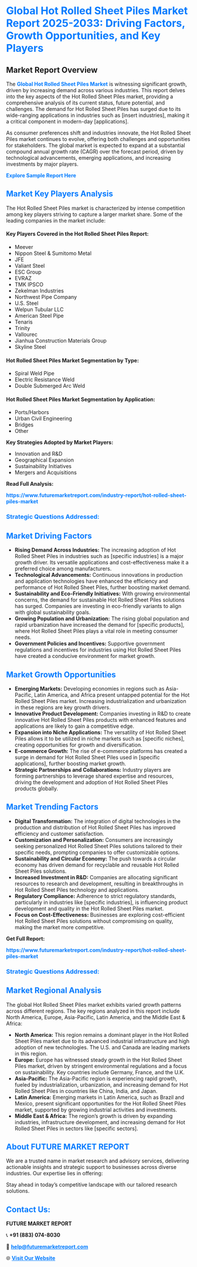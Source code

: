 <h1 style="color: #007BFF;">Global Hot Rolled Sheet Piles Market Report 2025-2033: Driving Factors, Growth Opportunities, and Key Players</h1>

<section id="overview">
<h2>Market Report Overview</h2>
<p>The <a href="https://www.futuremarketreport.com/industry-report/hot-rolled-sheet-piles-market" style="color: #007BFF; text-decoration: none;"><strong>Global Hot Rolled Sheet Piles Market</strong></a> is witnessing significant growth, driven by increasing demand across various industries. This report delves into the key aspects of the Hot Rolled Sheet Piles market, providing a comprehensive analysis of its current status, future potential, and challenges. The demand for Hot Rolled Sheet Piles has surged due to its wide-ranging applications in industries such as [insert industries], making it a critical component in modern-day [applications].</p>
<p>As consumer preferences shift and industries innovate, the Hot Rolled Sheet Piles market continues to evolve, offering both challenges and opportunities for stakeholders. The global market is expected to expand at a substantial compound annual growth rate (CAGR) over the forecast period, driven by technological advancements, emerging applications, and increasing investments by major players.</p>
</section>

<section id="overview">
<p><a href="https://www.futuremarketreport.com/request-sample/reportId=46269" style="color: #007BFF; text-decoration: none;"><strong>Explore Sample Report Here</strong></a></p>
</section>

<section id="key-players">
<h2 style="color: #007BFF;">Market Key Players Analysis</h2>
<p>The Hot Rolled Sheet Piles market is characterized by intense competition among key players striving to capture a larger market share. Some of the leading companies in the market include:</p>
<h4>Key Players Covered in the Hot Rolled Sheet Piles Report:</h4>
<ul><li>Meever</li><li>Nippon Steel &amp; Sumitomo Metal</li><li>JFE</li><li>Valiant Steel</li><li>ESC Group</li><li>EVRAZ</li><li>TMK IPSCO</li><li>Zekelman Industries</li><li>Northwest Pipe Company</li><li>U.S. Steel</li><li>Welpun Tubular LLC</li><li>American Steel Pipe</li><li>Tenaris</li><li>Trinity</li><li>Vallourec</li><li>Jianhua Construction Materials Group</li><li>Skyline Steel</li></ul>
<h4>Hot Rolled Sheet Piles Market Segmentation by Type:</h4>
<ul><li>Spiral Weld Pipe</li><li>Electric Resistance Weld</li><li>Double Submerged Arc Weld</li></ul>

<h4>Hot Rolled Sheet Piles Market Segmentation by Application:</h4>
<ul><li>Ports/Harbors</li><li>Urban Civil Engineering</li><li>Bridges</li><li>Other</li></ul>
<p><strong>Key Strategies Adopted by Market Players:</strong></p>
<ul>
<li>Innovation and R&D</li>
<li>Geographical Expansion</li>
<li>Sustainability Initiatives</li>
<li>Mergers and Acquisitions</li>
</ul>
</section>

<section>
<p><strong>Read Full Analysis: </strong></p><a href="https://www.futuremarketreport.com/industry-report/hot-rolled-sheet-piles-market" style="color: #007BFF; text-decoration: none;"><strong>https://www.futuremarketreport.com/industry-report/hot-rolled-sheet-piles-market</strong></a>
<h3 style="color: #007BFF;">Strategic Questions Addressed:</h3>
</section>

<section id="driving-factors">
<h2 style="color: #007BFF;">Market Driving Factors</h2>
<ul>
<li><strong>Rising Demand Across Industries:</strong> The increasing adoption of Hot Rolled Sheet Piles in industries such as [specific industries] is a major growth driver. Its versatile applications and cost-effectiveness make it a preferred choice among manufacturers.</li>
<li><strong>Technological Advancements:</strong> Continuous innovations in production and application technologies have enhanced the efficiency and performance of Hot Rolled Sheet Piles, further boosting market demand.</li>
<li><strong>Sustainability and Eco-Friendly Initiatives:</strong> With growing environmental concerns, the demand for sustainable Hot Rolled Sheet Piles solutions has surged. Companies are investing in eco-friendly variants to align with global sustainability goals.</li>
<li><strong>Growing Population and Urbanization:</strong> The rising global population and rapid urbanization have increased the demand for [specific products], where Hot Rolled Sheet Piles plays a vital role in meeting consumer needs.</li>
<li><strong>Government Policies and Incentives:</strong> Supportive government regulations and incentives for industries using Hot Rolled Sheet Piles have created a conducive environment for market growth.</li>
</ul>
</section>

<section id="growth-opportunities">
<h2 style="color: #007BFF;">Market Growth Opportunities</h2>
<ul>
<li><strong>Emerging Markets:</strong> Developing economies in regions such as Asia-Pacific, Latin America, and Africa present untapped potential for the Hot Rolled Sheet Piles market. Increasing industrialization and urbanization in these regions are key growth drivers.</li>
<li><strong>Innovative Product Development:</strong> Companies investing in R&D to create innovative Hot Rolled Sheet Piles products with enhanced features and applications are likely to gain a competitive edge.</li>
<li><strong>Expansion into Niche Applications:</strong> The versatility of Hot Rolled Sheet Piles allows it to be utilized in niche markets such as [specific niches], creating opportunities for growth and diversification.</li>
<li><strong>E-commerce Growth:</strong> The rise of e-commerce platforms has created a surge in demand for Hot Rolled Sheet Piles used in [specific applications], further boosting market growth.</li>
<li><strong>Strategic Partnerships and Collaborations:</strong> Industry players are forming partnerships to leverage shared expertise and resources, driving the development and adoption of Hot Rolled Sheet Piles products globally.</li>
</ul>
</section>

<section id="trending-factors">
<h2 style="color: #007BFF;">Market Trending Factors</h2>
<ul>
<li><strong>Digital Transformation:</strong> The integration of digital technologies in the production and distribution of Hot Rolled Sheet Piles has improved efficiency and customer satisfaction.</li>
<li><strong>Customization and Personalization:</strong> Consumers are increasingly seeking personalized Hot Rolled Sheet Piles solutions tailored to their specific needs, prompting companies to offer customizable options.</li>
<li><strong>Sustainability and Circular Economy:</strong> The push towards a circular economy has driven demand for recyclable and reusable Hot Rolled Sheet Piles solutions.</li>
<li><strong>Increased Investment in R&D:</strong> Companies are allocating significant resources to research and development, resulting in breakthroughs in Hot Rolled Sheet Piles technology and applications.</li>
<li><strong>Regulatory Compliance:</strong> Adherence to strict regulatory standards, particularly in industries like [specific industries], is influencing product development and quality in the Hot Rolled Sheet Piles market.</li>
<li><strong>Focus on Cost-Effectiveness:</strong> Businesses are exploring cost-efficient Hot Rolled Sheet Piles solutions without compromising on quality, making the market more competitive.</li>
</ul>
</section>

<section>
<p><strong>Get Full Report: </strong></p><a href="https://www.futuremarketreport.com/industry-report/hot-rolled-sheet-piles-market" style="color: #007BFF; text-decoration: none;"><strong>https://www.futuremarketreport.com/industry-report/hot-rolled-sheet-piles-market</strong></a>
<h3 style="color: #007BFF;">Strategic Questions Addressed:</h3>
</section>


<section id="regional-analysis">
<h2 style="color: #007BFF;">Market Regional Analysis</h2>
<p>The global Hot Rolled Sheet Piles market exhibits varied growth patterns across different regions. The key regions analyzed in this report include North America, Europe, Asia-Pacific, Latin America, and the Middle East & Africa:</p>
<ul>
<li><strong>North America:</strong> This region remains a dominant player in the Hot Rolled Sheet Piles market due to its advanced industrial infrastructure and high adoption of new technologies. The U.S. and Canada are leading markets in this region.</li>
<li><strong>Europe:</strong> Europe has witnessed steady growth in the Hot Rolled Sheet Piles market, driven by stringent environmental regulations and a focus on sustainability. Key countries include Germany, France, and the U.K.</li>
<li><strong>Asia-Pacific:</strong> The Asia-Pacific region is experiencing rapid growth, fueled by industrialization, urbanization, and increasing demand for Hot Rolled Sheet Piles in countries like China, India, and Japan.</li>
<li><strong>Latin America:</strong> Emerging markets in Latin America, such as Brazil and Mexico, present significant opportunities for the Hot Rolled Sheet Piles market, supported by growing industrial activities and investments.</li>
<li><strong>Middle East & Africa:</strong> The region’s growth is driven by expanding industries, infrastructure development, and increasing demand for Hot Rolled Sheet Piles in sectors like [specific sectors].</li>
</ul>
</section>

<footer>
<h2 style="color: #007BFF;">About FUTURE MARKET REPORT</h2>
<p>We are a trusted name in market research and advisory services, delivering actionable insights and strategic support to businesses across diverse industries. Our expertise lies in offering:</p>

<p>Stay ahead in today’s competitive landscape with our tailored research solutions.</p>

<h2 style="color: #007BFF;">Contact Us:</h2>
<p><strong>FUTURE MARKET REPORT</strong></p>
<p>📞 <strong>+91 (883) 074-8030</strong></p>
<p>📧 <strong><a href="mailto:help@futuremarketreport.com" style="color: #007BFF;">help@futuremarketreport.com</a></strong></p>
<p>🌐 <strong><a href="https://www.futuremarketreport.com/" style="color: #007BFF;">Visit Our Website</a></strong></p>
</footer>